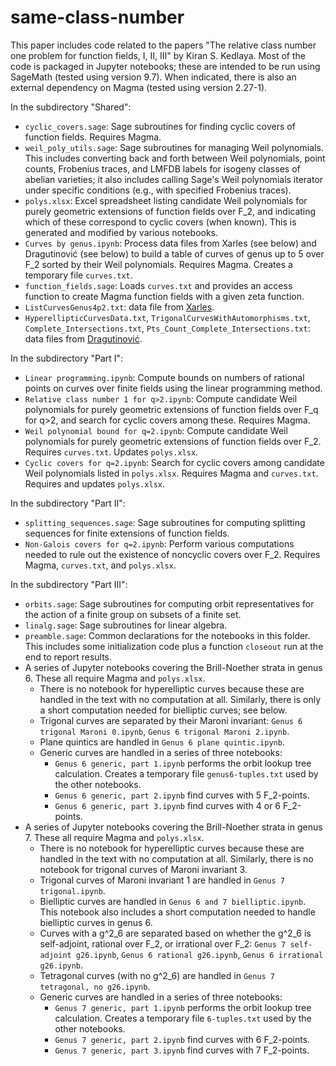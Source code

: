 # same-class-number

This paper includes code related to the papers "The relative class number one problem for function fields, I, II, III" by Kiran S. Kedlaya. Most of the code is packaged in Jupyter notebooks; these are intended to be run using SageMath (tested using version 9.7). When indicated, there is also an external dependency on Magma (tested using version 2.27-1).

In the subdirectory "Shared":

- `cyclic_covers.sage`: Sage subroutines for finding cyclic covers of function fields. Requires Magma.
- `weil_poly_utils.sage`: Sage subroutines for managing Weil polynomials. This includes converting back and forth between Weil polynomials, point counts, Frobenius traces, and LMFDB labels for isogeny classes of abelian varieties; it also includes calling Sage's Weil polynomials iterator under specific conditions (e.g., with specified Frobenius traces).
- `polys.xlsx`: Excel spreadsheet listing candidate Weil polynomials for purely geometric extensions of function fields over F_2, and indicating which of these correspond to cyclic covers (when known). This is generated and modified by various notebooks.
- `Curves by genus.ipynb`: Process data files from Xarles (see below) and Dragutinović (see below) to build a table of curves of genus up to 5 over F\_2 sorted by their Weil polynomials. Requires Magma. Creates a temporary file `curves.txt`.
- `function_fields.sage`: Loads `curves.txt` and provides an access function to create Magma function fields with a given zeta function.
- `ListCurvesGenus4p2.txt`: data file from [Xarles](https://github.com/XavierXarles/Censusforgenus4curvesoverF2).
- `HyperellipticCurvesData.txt`, `TrigonalCurvesWithAutomorphisms.txt`, `Complete_Intersections.txt`, `Pts_Count_Complete_Intersections.txt`: data files from [Dragutinović](https://github.com/DusanDragutinovic/MT_Curves).

In the subdirectory "Part I":

- `Linear programming.ipynb`: Compute bounds on numbers of rational points on curves over finite fields using the linear programming method.
- `Relative class number 1 for q>2.ipynb`: Compute candidate Weil polynomials for purely geometric extensions of function fields over F_q for q>2, and search for cyclic covers among these. Requires Magma.
- `Weil polynomial bound for q=2.ipynb`: Compute candidate Weil polynomials for purely geometric extensions of function fields over F\_2. Requires `curves.txt`. Updates `polys.xlsx`.
- `Cyclic covers for q=2.ipynb`: Search for cyclic covers among candidate Weil polynomials listed in `polys.xlsx`. Requires Magma and `curves.txt`. Requires and updates `polys.xlsx`.

In the subdirectory "Part II":

- `splitting_sequences.sage`: Sage subroutines for computing splitting sequences for finite extensions of function fields.
- `Non-Galois covers for q=2.ipynb`: Perform various computations needed to rule out the existence of noncyclic covers over F_2. Requires Magma, `curves.txt`, and `polys.xlsx`. 
 
In the subdirectory "Part III":

- `orbits.sage`: Sage subroutines for computing orbit representatives for the action of a finite group on subsets of a finite set.
- `linalg.sage`: Sage subroutines for linear algebra.
- `preamble.sage`: Common declarations for the notebooks in this folder. This includes some initialization code   plus a function `closeout` run at the end to report results.
- A series of Jupyter notebooks covering the Brill-Noether strata in genus 6. These all require Magma and `polys.xlsx`.
  - There is no notebook for hyperelliptic curves because these are handled in the text with no computation at all. Similarly, there is only a short computation needed for bielliptic curves; see below.
  - Trigonal curves are separated by their Maroni invariant: `Genus 6 trigonal Maroni 0.ipynb`, `Genus 6 trigonal Maroni 2.ipynb`.
  - Plane quintics are handled in `Genus 6 plane quintic.ipynb`.
  - Generic curves are handled in a series of three notebooks:
     - `Genus 6 generic, part 1.ipynb` performs the orbit lookup tree calculation. Creates a temporary file `genus6-tuples.txt` used by the other notebooks.
     - `Genus 6 generic, part 2.ipynb` find curves with 5 F\_2-points.
     - `Genus 6 generic, part 3.ipynb` find curves with 4 or 6 F\_2-points.
- A series of Jupyter notebooks covering the Brill-Noether strata in genus 7. These all require Magma and `polys.xlsx`.
  - There is no notebook for hyperelliptic curves because these are handled in the text with no computation at all. Similarly, there is no notebook for trigonal curves of Maroni invariant 3.
  - Trigonal curves of Maroni invariant 1 are handled in `Genus 7 trigonal.ipynb`.
  - Bielliptic curves are handled in `Genus 6 and 7 bielliptic.ipynb`. This notebook also includes a short computation needed to handle bielliptic curves in genus 6.
  - Curves with a g\^2\_6 are separated based on whether the g\^2\_6 is self-adjoint, rational over F\_2, or irrational over F\_2: `Genus 7 self-adjoint g26.ipynb`, `Genus 6 rational g26.ipynb`, `Genus 6 irrational g26.ipynb`.
  - Tetragonal curves (with no g\^2\_6) are handled in `Genus 7 tetragonal, no g26.ipynb`.
  - Generic curves are handled in a series of three notebooks:
     - `Genus 7 generic, part 1.ipynb` performs the orbit lookup tree calculation. Creates a temporary file `6-tuples.txt` used by the other notebooks.
     - `Genus 7 generic, part 2.ipynb` find curves with 6 F\_2-points.
     - `Genus 7 generic, part 3.ipynb` find curves with 7 F\_2-points.

